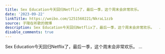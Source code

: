 ```yaml
---
title: Sex Education今天回归Netflix了，最后一季，这个周末会非常欢乐。
date: '2023-09-22'
linkTitle: https://weibo.com/1251560221/NkraL1zzb
source: 子陵在听歌的微博
description: Sex Education今天回归Netflix了，最后一季，这个周末会非常欢乐。  ...
disable_comments: true
---
```

Sex Education今天回归Netflix了，最后一季，这个周末会非常欢乐。  ...